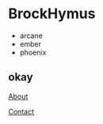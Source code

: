 # BrockHymus
- arcane
- ember
- phoenix
## okay

[About](https://www.bockexe.weebly.com)

[Contact](https://www.notbock.github.io/contact.html)
